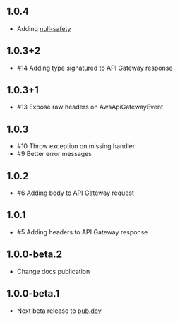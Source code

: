 ## 1.0.4

- Adding [null-safety](https://dart.dev/null-safety)
  
## 1.0.3+2

- #14 Adding type signatured to API Gateway response

## 1.0.3+1

- #13 Expose raw headers on AwsApiGatewayEvent

## 1.0.3

- #10 Throw exception on missing handler
- #9 Better error messages

## 1.0.2

- #6 Adding body to API Gateway request

## 1.0.1

- #5 Adding headers to API Gateway response

## 1.0.0-beta.2

- Change docs publication

## 1.0.0-beta.1

- Next beta release to [pub.dev](https://pub.dev)
